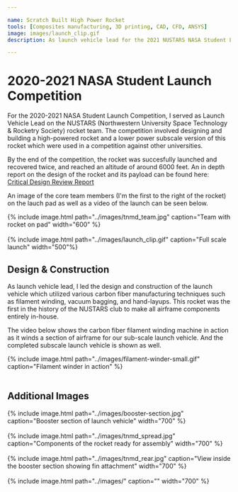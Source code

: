 ```yaml
---

name: Scratch Built High Power Rocket
tools: [Composites manufacturing, 3D printing, CAD, CFD, ANSYS]
image: images/launch_clip.gif
description: As launch vehicle lead for the 2021 NUSTARS NASA Student Launch Team at Northwestern University, I lead the design and construction of this high-power rocket.

---
```


# 2020-2021 NASA Student Launch Competition
For the 2020-2021 NASA Student Launch Competition, I served as Launch Vehicle Lead
on the NUSTARS (Northwestern University Space Technology & Rocketry Society) rocket team.
The competition involved designing and building a high-powered rocket and a lower power 
subscale version of this rocket which were used in a competition against other universities.

By the end of the competition, the rocket was succesfully launched and recovered twice, 
and reached an altitude of around 6000 feet. An in depth report on the design of the rocket
and its payload can be found here: [Critical Design Review Report](https://drive.google.com/file/d/1lUvlw2wy5XPRs8bfzJ51ImAOtUyFA1xE/view?usp=sharing)

An image of the core team members (I'm the first to the right of the rocket) on the lauch pad as
well as a video of the launch can be seen below.

{% include image.html path="../images/tnmd_team.jpg" caption="Team with rocket on pad" width="600" %}
<br>
<br>
{% include image.html path="../images/launch_clip.gif" caption="Full scale launch" width="500"%}


## Design & Construction
As launch vehicle lead, I led the design and construction
of the launch vehicle which utilized various carbon fiber manufacturing
techniques such as filament winding, vacuum bagging, and hand-layups. This rocket
was the first in the history of the NUSTARS club to make all airframe components 
entirely in-house.

The video below shows the carbon fiber filament winding machine in action
as it winds a section of airframe for our sub-scale launch vehicle. And the completed 
subscale launch vehicle is shown as well.

{% include image.html path="../images/filament-winder-small.gif" caption="Filament winder in action" %}
<br>
<br>

## Additional Images
 
{% include image.html path="../images/booster-section.jpg" caption="Booster section of launch vehicle" width="700" %}
<br>
<br>
{% include image.html path="../images/tnmd_spread.jpg" caption="Components of the rocket ready for assembly" width="700" %}
<br>
<br>
{% include image.html path="../images/tnmd_rear.jpg" caption="View inside the booster section showing fin attachment" width="700" %}
<br>
<br>
{% include image.html path="../images/" caption="" width="700" %}





